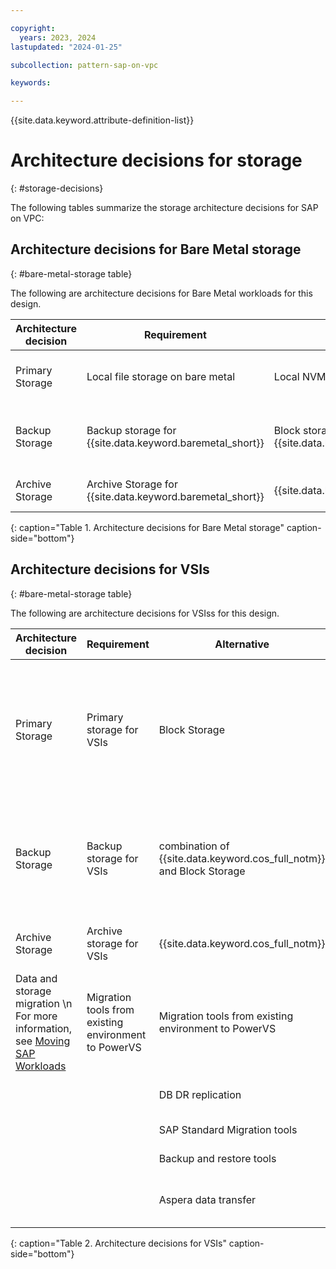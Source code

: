 ```yaml
---

copyright:
  years: 2023, 2024
lastupdated: "2024-01-25"

subcollection: pattern-sap-on-vpc

keywords:

---
```


{{site.data.keyword.attribute-definition-list}}

# Architecture decisions for storage
{: #storage-decisions}

The following tables summarize the storage architecture decisions for SAP on VPC: 

## Architecture decisions for Bare Metal storage
{: #bare-metal-storage table}

The following are architecture decisions for Bare Metal workloads for this design.

| Architecture decision | Requirement | Alternative | Decision | Rationale |
| -------------- | -------------- | -------------- | -------------- | -------------- |
| Primary Storage             | Local file storage on bare metal                           | Local NVMe storage                                                                                                              | All SAP Certified {{site.data.keyword.baremetal_short}} have local NVMe storage. Block and file storage aren't applicable.                                            |
| Backup Storage              | Backup storage for {{site.data.keyword.baremetal_short}}                      | Block storage \n {{site.data.keyword.cos_full_notm}}                                                                                                                   | -  {{site.data.keyword.cos_full_notm}} is more cost effective. \n -   Combine block and {{site.data.keyword.cos_full_notm}} for long-term needs.|
| Archive Storage             | Archive Storage for {{site.data.keyword.baremetal_short}}                     | {{site.data.keyword.cos_full_notm}}                                                                                                            | {{site.data.keyword.cos_full_notm}} is used for cost optimized options such as archiving                                                                       |
{: caption="Table 1. Architecture decisions for Bare Metal storage" caption-side="bottom"}


## Architecture decisions for VSIs
{: #bare-metal-storage table}

The following are architecture decisions for VSIss for this design.

| Architecture decision | Requirement | Alternative | Decision | Rationale |
| -------------- | -------------- | -------------- | -------------- | -------------- |
| Primary Storage             | Primary storage for VSIs                           | Block Storage                                                                                                                   | -   Use a mix of IOPs block storage for production workloads and less cost storage when high IOPs are not required \n *SAP HANA production systems require 10 IOPS/GB block storage \n * 3 IOPS for application servers \n * 5 IOPS for nonproduction databases \n * Block allows clustering of volumes at the application layer for higher IOPS                              |
| Backup Storage              | Backup storage for VSIs                            | combination of {{site.data.keyword.cos_full_notm}} and Block Storage                                                                                            | * Combine Block, Endurance, and {{site.data.keyword.cos_full_notm}} for long-term needs \n * {{site.data.keyword.cos_full_notm}} is used for cost optimized options for Backups \n * {{site.data.keyword.cos_full_notm}} Regional or Cross Regional based on availability|
| Archive Storage             | Archive storage for VSIs                           | {{site.data.keyword.cos_full_notm}}                                                                                                            | {{site.data.keyword.cos_full_notm}} cold vault or archiving tier is used for cost optimized options such as archiving                                          |
| Data and storage migration \n For more information, see [Moving SAP Workloads](/docs/sap?topic=sap-faq-moving-sap-workloads#faq-moving-sap-workloads-overview)| Migration tools from existing environment to PowerVS | Migration tools from existing environment to PowerVS                                                                                               |Image import removes the need for testing and is useful for nonproduction and PoC systems
|                                   |                                                        |DB DR replication                                                                                                                                    |Using Native DB replication minimizes the need for testing efforts
|                                   |                                                        |SAP Standard Migration tools                                                                                                                        |SAP Standard Migration options like SWPM, DMO
|                                   |                                                        |Backup and restore tools                                                                                                                                |Aspera for high-speed data transfer is ideal for migrations
|                                   |                                                        |Aspera data transfer                                                                                                                                 | Minimize business disruption due to migration. Minimize the cost and efforts that are incurred in testing migrated databases. |
{: caption="Table 2. Architecture decisions for VSIs" caption-side="bottom"}
